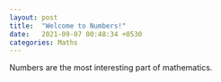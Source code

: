 ```yaml
---
layout: post
title:  "Welcome to Numbers!"
date:   2021-09-07 00:48:34 +0530
categories: Maths
---
```

Numbers are the most interesting part of mathematics.
